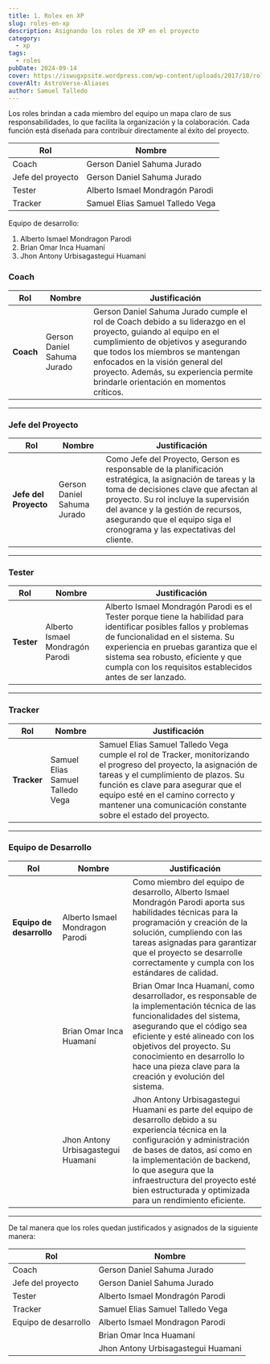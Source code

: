```yaml
---
title: 1. Rolex en XP
slug: roles-en-xp
description: Asignando los roles de XP en el proyecto
category:
  - xp
tags:
  - roles
pubDate: 2024-09-14
cover: https://iswugxpsite.wordpress.com/wp-content/uploads/2017/10/roles.png
coverAlt: AstroVerse-Aliases
author: Samuel Talledo
---
```


Los roles brindan a cada miembro del equipo un mapa claro de sus responsabilidades, lo que facilita la organización y la colaboración. Cada función está diseñada para contribuir directamente al éxito del proyecto.

| Rol             | Nombre                               |
|-----------------|--------------------------------------|
| Coach           | Gerson Daniel Sahuma Jurado          |
| Jefe del proyecto | Gerson Daniel Sahuma Jurado          |
| Tester          | Alberto Ismael Mondragón Parodi      |
| Tracker         | Samuel Elias Samuel Talledo Vega     |

Equipo de desarrollo:

1. Alberto Ismael Mondragon Parodi
2. Brian Omar Inca Huamaní
3. Jhon Antony Urbisagastegui Huamani

### **Coach**
| Rol   | Nombre                               | Justificación                                                                                                                                       |
|-------|--------------------------------------|----------------------------------------------------------------------------------------------------------------------------------------------------|
| **Coach** | Gerson Daniel Sahuma Jurado          | Gerson Daniel Sahuma Jurado cumple el rol de Coach debido a su liderazgo en el proyecto, guiando al equipo en el cumplimiento de objetivos y asegurando que todos los miembros se mantengan enfocados en la visión general del proyecto. Además, su experiencia permite brindarle orientación en momentos críticos. |

---

### **Jefe del Proyecto**
| Rol               | Nombre                               | Justificación                                                                                                                                       |
|-------------------|--------------------------------------|----------------------------------------------------------------------------------------------------------------------------------------------------|
| **Jefe del Proyecto** | Gerson Daniel Sahuma Jurado        | Como Jefe del Proyecto, Gerson es responsable de la planificación estratégica, la asignación de tareas y la toma de decisiones clave que afectan al proyecto. Su rol incluye la supervisión del avance y la gestión de recursos, asegurando que el equipo siga el cronograma y las expectativas del cliente. |

---

### **Tester**
| Rol               | Nombre                               | Justificación                                                                                                                                       |
|-------------------|--------------------------------------|----------------------------------------------------------------------------------------------------------------------------------------------------|
| **Tester**        | Alberto Ismael Mondragón Parodi      | Alberto Ismael Mondragón Parodi es el Tester porque tiene la habilidad para identificar posibles fallos y problemas de funcionalidad en el sistema. Su experiencia en pruebas garantiza que el sistema sea robusto, eficiente y que cumpla con los requisitos establecidos antes de ser lanzado. |

---

### **Tracker**
| Rol               | Nombre                               | Justificación                                                                                                                                       |
|-------------------|--------------------------------------|----------------------------------------------------------------------------------------------------------------------------------------------------|
| **Tracker**       | Samuel Elias Samuel Talledo Vega     | Samuel Elias Samuel Talledo Vega cumple el rol de Tracker, monitorizando el progreso del proyecto, la asignación de tareas y el cumplimiento de plazos. Su función es clave para asegurar que el equipo esté en el camino correcto y mantener una comunicación constante sobre el estado del proyecto. |

---

### **Equipo de Desarrollo**
| Rol               | Nombre                               | Justificación                                                                                                                                       |
|-------------------|--------------------------------------|----------------------------------------------------------------------------------------------------------------------------------------------------|
| **Equipo de desarrollo** | Alberto Ismael Mondragon Parodi   | Como miembro del equipo de desarrollo, Alberto Ismael Mondragón Parodi aporta sus habilidades técnicas para la programación y creación de la solución, cumpliendo con las tareas asignadas para garantizar que el proyecto se desarrolle correctamente y cumpla con los estándares de calidad. |
|                   | Brian Omar Inca Huamaní              | Brian Omar Inca Huamaní, como desarrollador, es responsable de la implementación técnica de las funcionalidades del sistema, asegurando que el código sea eficiente y esté alineado con los objetivos del proyecto. Su conocimiento en desarrollo lo hace una pieza clave para la creación y evolución del sistema. |
|                   | Jhon Antony Urbisagastegui Huamani   | Jhon Antony Urbisagastegui Huamani es parte del equipo de desarrollo debido a su experiencia técnica en la configuración y administración de bases de datos, así como en la implementación de backend, lo que asegura que la infraestructura del proyecto esté bien estructurada y optimizada para un rendimiento eficiente. |

---



De tal manera que los roles quedan justificados y asignados de la siguiente manera:

| Rol               | Nombre                               |
|-------------------|--------------------------------------|
| Coach             | Gerson Daniel Sahuma Jurado          |
| Jefe del proyecto | Gerson Daniel Sahuma Jurado          |
| Tester            | Alberto Ismael Mondragón Parodi      |
| Tracker           | Samuel Elias Samuel Talledo Vega     |
| Equipo de desarrollo | Alberto Ismael Mondragon Parodi    |
|                   | Brian Omar Inca Huamaní              |
|                   | Jhon Antony Urbisagastegui Huamani   |

